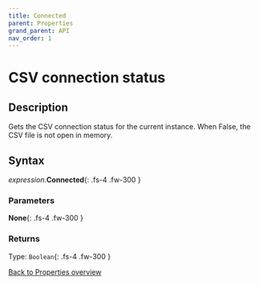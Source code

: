 ```yaml
---
title: Connected
parent: Properties
grand_parent: API
nav_order: 1
---
```


# CSV connection status

## Description
Gets the CSV connection status for the current instance. When False, the CSV file is not open in memory.

## Syntax
*expression*.**Connected**{: .fs-4 .fw-300 }

### Parameters

**None**{: .fs-4 .fw-300 }

### Returns

Type: `Boolean`{: .fs-4 .fw-300 }

[Back to Properties overview](https://ws-garcia.github.io/VBA-CSV-interface/api/properties/)